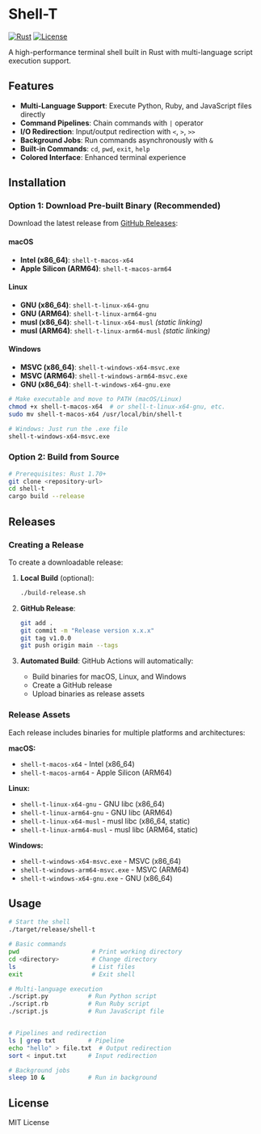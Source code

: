 # Shell-T

[![Rust](https://img.shields.io/badge/Rust-1.70%2B-orange)](https://www.rust-lang.org/)
[![License](https://img.shields.io/badge/License-MIT-blue.svg)](LICENSE)

A high-performance terminal shell built in Rust with multi-language script execution support.

## Features

- **Multi-Language Support**: Execute Python, Ruby, and JavaScript files directly
- **Command Pipelines**: Chain commands with `|` operator
- **I/O Redirection**: Input/output redirection with `<`, `>`, `>>`
- **Background Jobs**: Run commands asynchronously with `&`
- **Built-in Commands**: `cd`, `pwd`, `exit`, `help`
- **Colored Interface**: Enhanced terminal experience

## Installation

### Option 1: Download Pre-built Binary (Recommended)

Download the latest release from [GitHub Releases](https://github.com/sonofnos/shell-t/releases):

#### macOS

- **Intel (x86_64)**: `shell-t-macos-x64`
- **Apple Silicon (ARM64)**: `shell-t-macos-arm64`

#### Linux

- **GNU (x86_64)**: `shell-t-linux-x64-gnu`
- **GNU (ARM64)**: `shell-t-linux-arm64-gnu`
- **musl (x86_64)**: `shell-t-linux-x64-musl` *(static linking)*
- **musl (ARM64)**: `shell-t-linux-arm64-musl` *(static linking)*

#### Windows

- **MSVC (x86_64)**: `shell-t-windows-x64-msvc.exe`
- **MSVC (ARM64)**: `shell-t-windows-arm64-msvc.exe`
- **GNU (x86_64)**: `shell-t-windows-x64-gnu.exe`

```bash
# Make executable and move to PATH (macOS/Linux)
chmod +x shell-t-macos-x64  # or shell-t-linux-x64-gnu, etc.
sudo mv shell-t-macos-x64 /usr/local/bin/shell-t

# Windows: Just run the .exe file
shell-t-windows-x64-msvc.exe
```

### Option 2: Build from Source

```bash
# Prerequisites: Rust 1.70+
git clone <repository-url>
cd shell-t
cargo build --release
```

## Releases

### Creating a Release

To create a downloadable release:

1. **Local Build** (optional):

   ```bash
   ./build-release.sh
   ```

2. **GitHub Release**:

   ```bash
   git add .
   git commit -m "Release version x.x.x"
   git tag v1.0.0
   git push origin main --tags
   ```

3. **Automated Build**: GitHub Actions will automatically:
   - Build binaries for macOS, Linux, and Windows
   - Create a GitHub release
   - Upload binaries as release assets

### Release Assets

Each release includes binaries for multiple platforms and architectures:

**macOS:**
- `shell-t-macos-x64` - Intel (x86_64)
- `shell-t-macos-arm64` - Apple Silicon (ARM64)

**Linux:**
- `shell-t-linux-x64-gnu` - GNU libc (x86_64)
- `shell-t-linux-arm64-gnu` - GNU libc (ARM64)
- `shell-t-linux-x64-musl` - musl libc (x86_64, static)
- `shell-t-linux-arm64-musl` - musl libc (ARM64, static)

**Windows:**
- `shell-t-windows-x64-msvc.exe` - MSVC (x86_64)
- `shell-t-windows-arm64-msvc.exe` - MSVC (ARM64)
- `shell-t-windows-x64-gnu.exe` - GNU (x86_64)

## Usage

```bash
# Start the shell
./target/release/shell-t

# Basic commands
pwd                    # Print working directory
cd <directory>         # Change directory
ls                     # List files
exit                   # Exit shell

# Multi-language execution
./script.py           # Run Python script
./script.rb           # Run Ruby script
./script.js           # Run JavaScript file


# Pipelines and redirection
ls | grep txt         # Pipeline
echo "hello" > file.txt  # Output redirection
sort < input.txt      # Input redirection

# Background jobs
sleep 10 &            # Run in background
```

## License

MIT License
